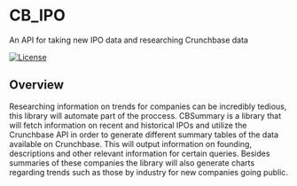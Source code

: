 # CB_IPO
An API for taking new IPO data and researching Crunchbase data

[![License](https://img.shields.io/badge/License-Apache_2.0-green.svg)](https://opensource.org/licenses/Apache-2.0)  

## Overview
Researching information on trends for companies can be incredibly tedious, this library will automate part of the proccess. CBSummary is a library that will fetch information on recent and historical IPOs and utilize the Crunchbase API in order to generate different summary tables of the data available on Crunchbase. This will output information on founding, descriptions and other relevant information for certain queries. Besides summaries of these companies the library will also generate charts regarding trends such as those by industry for new companies going public.
